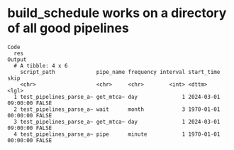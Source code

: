 # build_schedule works on a directory of all good pipelines

    Code
      res
    Output
      # A tibble: 4 x 6
        script_path             pipe_name frequency interval start_time          skip 
        <chr>                   <chr>     <chr>        <int> <dttm>              <lgl>
      1 test_pipelines_parse_a~ get_mtca~ day              1 2024-03-01 09:00:00 FALSE
      2 test_pipelines_parse_a~ wait      month            3 1970-01-01 00:00:00 FALSE
      3 test_pipelines_parse_a~ get_mtca~ day              1 2024-03-01 09:00:00 FALSE
      4 test_pipelines_parse_a~ pipe      minute           1 1970-01-01 00:00:00 FALSE

